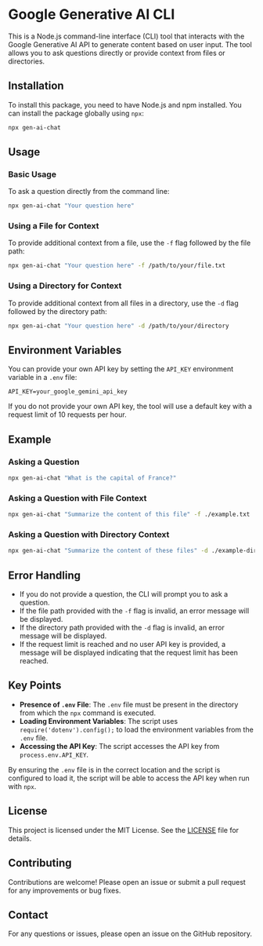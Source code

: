 # Google Generative AI CLI

This is a Node.js command-line interface (CLI) tool that interacts with the Google Generative AI API to generate content based on user input. The tool allows you to ask questions directly or provide context from files or directories.

## Installation

To install this package, you need to have Node.js and npm installed. You can install the package globally using `npx`:

```sh
npx gen-ai-chat
```

## Usage

### Basic Usage

To ask a question directly from the command line:

```sh
npx gen-ai-chat "Your question here"
```

### Using a File for Context

To provide additional context from a file, use the `-f` flag followed by the file path:

```sh
npx gen-ai-chat "Your question here" -f /path/to/your/file.txt
```

### Using a Directory for Context

To provide additional context from all files in a directory, use the `-d` flag followed by the directory path:

```sh
npx gen-ai-chat "Your question here" -d /path/to/your/directory
```

## Environment Variables

You can provide your own API key by setting the `API_KEY` environment variable in a `.env` file:

```env
API_KEY=your_google_gemini_api_key
```

If you do not provide your own API key, the tool will use a default key with a request limit of 10 requests per hour.

## Example

### Asking a Question

```sh
npx gen-ai-chat "What is the capital of France?"
```

### Asking a Question with File Context

```sh
npx gen-ai-chat "Summarize the content of this file" -f ./example.txt
```

### Asking a Question with Directory Context

```sh
npx gen-ai-chat "Summarize the content of these files" -d ./example-directory
```

## Error Handling

- If you do not provide a question, the CLI will prompt you to ask a question.
- If the file path provided with the `-f` flag is invalid, an error message will be displayed.
- If the directory path provided with the `-d` flag is invalid, an error message will be displayed.
- If the request limit is reached and no user API key is provided, a message will be displayed indicating that the request limit has been reached.

## Key Points

- **Presence of `.env` File**: The `.env` file must be present in the directory from which the `npx` command is executed.
- **Loading Environment Variables**: The script uses `require('dotenv').config();` to load the environment variables from the `.env` file.
- **Accessing the API Key**: The script accesses the API key from `process.env.API_KEY`.

By ensuring the `.env` file is in the correct location and the script is configured to load it, the script will be able to access the API key when run with `npx`.

## License

This project is licensed under the MIT License. See the [LICENSE](LICENSE) file for details.

## Contributing

Contributions are welcome! Please open an issue or submit a pull request for any improvements or bug fixes.

## Contact

For any questions or issues, please open an issue on the GitHub repository.